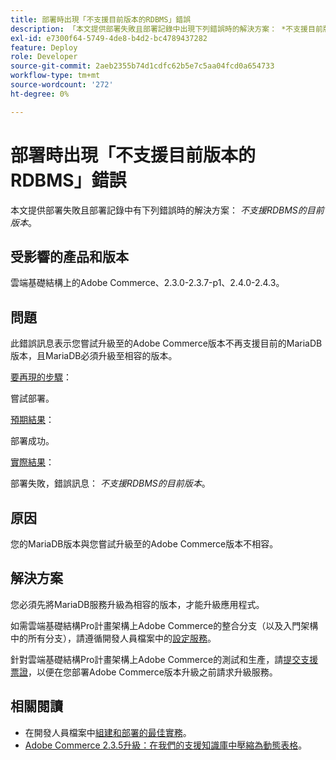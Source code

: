 ```yaml
---
title: 部署時出現「不支援目前版本的RDBMS」錯誤
description: 「本文提供部署失敗且部署記錄中出現下列錯誤時的解決方案： *不支援目前版本的RDBMS*。」
exl-id: e7300f64-5749-4de8-b4d2-bc4789437282
feature: Deploy
role: Developer
source-git-commit: 2aeb2355b74d1cdfc62b5e7c5aa04fcd0a654733
workflow-type: tm+mt
source-wordcount: '272'
ht-degree: 0%

---
```


# 部署時出現「不支援目前版本的RDBMS」錯誤

本文提供部署失敗且部署記錄中有下列錯誤時的解決方案： *不支援RDBMS的目前版本*。

## 受影響的產品和版本

雲端基礎結構上的Adobe Commerce、2.3.0-2.3.7-p1、2.4.0-2.4.3。

## 問題

此錯誤訊息表示您嘗試升級至的Adobe Commerce版本不再支援目前的MariaDB版本，且MariaDB必須升級至相容的版本。


<u>要再現的步驟</u>：

嘗試部署。

<u>預期結果</u>：

部署成功。

<u>實際結果</u>：

部署失敗，錯誤訊息： *不支援RDBMS的目前版本*。

## 原因

您的MariaDB版本與您嘗試升級至的Adobe Commerce版本不相容。

## 解決方案

您必須先將MariaDB服務升級為相容的版本，才能升級應用程式。


如需雲端基礎結構Pro計畫架構上Adobe Commerce的整合分支（以及入門架構中的所有分支），請遵循開發人員檔案中的[設定服務](https://experienceleague.adobe.com/en/docs/commerce-cloud-service/user-guide/configure/service/services-yaml)。

針對雲端基礎結構Pro計畫架構上Adobe Commerce的測試和生產，請[提交支援票證](/help/help-center-guide/help-center/magento-help-center-user-guide.md#submit-ticket)，以便在您部署Adobe Commerce版本升級之前請求升級服務。


## 相關閱讀

* 在開發人員檔案中[組建和部署的最佳實務](https://experienceleague.adobe.com/en/docs/commerce-cloud-service/user-guide/develop/deploy/best-practices#best-practices)。
* [Adobe Commerce 2.3.5升級：在我們的支援知識庫中壓縮為動態表格](https://experienceleague.adobe.com/docs/commerce-operations/implementation-playbook/best-practices/maintenance/commerce-235-upgrade-prerequisites-mariadb.html)。
